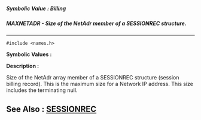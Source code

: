 ##### Symbolic Value : Billing
##### MAXNETADR - Size of the NetAdr member of a SESSIONREC structure.
---
```
#include <names.h>
```

**Symbolic Values :**



**Description :**

Size of the NetAdr array member of a SESSIONREC structure (session billing record).  This is the maximum size for a Network IP address.  This size includes the terminating null.


**See Also :**
[SESSIONREC](/domino-c-api-docs/reference/Data/SESSIONREC)
---

